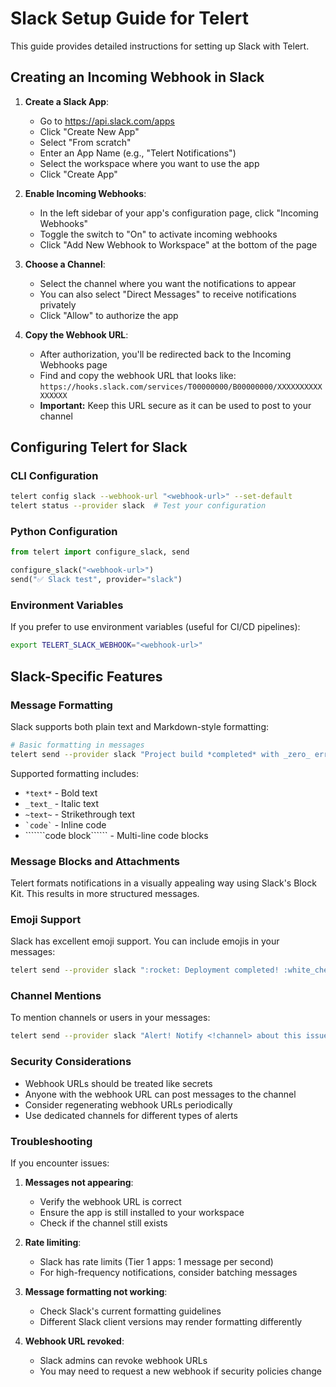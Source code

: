 # Slack Setup Guide for Telert

This guide provides detailed instructions for setting up Slack with Telert.

## Creating an Incoming Webhook in Slack

1. **Create a Slack App**:
   - Go to https://api.slack.com/apps
   - Click "Create New App"
   - Select "From scratch"
   - Enter an App Name (e.g., "Telert Notifications")
   - Select the workspace where you want to use the app
   - Click "Create App"

2. **Enable Incoming Webhooks**:
   - In the left sidebar of your app's configuration page, click "Incoming Webhooks"
   - Toggle the switch to "On" to activate incoming webhooks
   - Click "Add New Webhook to Workspace" at the bottom of the page

3. **Choose a Channel**:
   - Select the channel where you want the notifications to appear
   - You can also select "Direct Messages" to receive notifications privately
   - Click "Allow" to authorize the app

4. **Copy the Webhook URL**:
   - After authorization, you'll be redirected back to the Incoming Webhooks page
   - Find and copy the webhook URL that looks like: `https://hooks.slack.com/services/T00000000/B00000000/XXXXXXXXXXXXXXXX`
   - **Important:** Keep this URL secure as it can be used to post to your channel

## Configuring Telert for Slack

### CLI Configuration

```bash
telert config slack --webhook-url "<webhook-url>" --set-default
telert status --provider slack  # Test your configuration
```

### Python Configuration

```python
from telert import configure_slack, send

configure_slack("<webhook-url>")
send("✅ Slack test", provider="slack")
```

### Environment Variables

If you prefer to use environment variables (useful for CI/CD pipelines):

```bash
export TELERT_SLACK_WEBHOOK="<webhook-url>"
```

## Slack-Specific Features

### Message Formatting

Slack supports both plain text and Markdown-style formatting:

```bash
# Basic formatting in messages
telert send --provider slack "Project build *completed* with _zero_ errors"
```

Supported formatting includes:
- `*text*` - Bold text
- `_text_` - Italic text
- `~text~` - Strikethrough text
- ``` `code` ``` - Inline code
- ```````code block`````` - Multi-line code blocks

### Message Blocks and Attachments

Telert formats notifications in a visually appealing way using Slack's Block Kit. This results in more structured messages.

### Emoji Support

Slack has excellent emoji support. You can include emojis in your messages:

```bash
telert send --provider slack ":rocket: Deployment completed! :white_check_mark:"
```

### Channel Mentions

To mention channels or users in your messages:

```bash
telert send --provider slack "Alert! Notify <!channel> about this issue."
```

### Security Considerations

- Webhook URLs should be treated like secrets
- Anyone with the webhook URL can post messages to the channel
- Consider regenerating webhook URLs periodically
- Use dedicated channels for different types of alerts

### Troubleshooting

If you encounter issues:

1. **Messages not appearing**:
   - Verify the webhook URL is correct
   - Ensure the app is still installed to your workspace
   - Check if the channel still exists

2. **Rate limiting**:
   - Slack has rate limits (Tier 1 apps: 1 message per second)
   - For high-frequency notifications, consider batching messages

3. **Message formatting not working**:
   - Check Slack's current formatting guidelines
   - Different Slack client versions may render formatting differently

4. **Webhook URL revoked**:
   - Slack admins can revoke webhook URLs
   - You may need to request a new webhook if security policies change